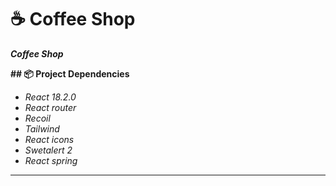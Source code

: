# ☕ Coffee Shop  
**_Coffee Shop_**

**## 📦 Project Dependencies**

- _React 18.2.0_
- _React router_
- _Recoil_
- _Tailwind_
- _React icons_
- _Swetalert 2_
- _React spring_ 

---
